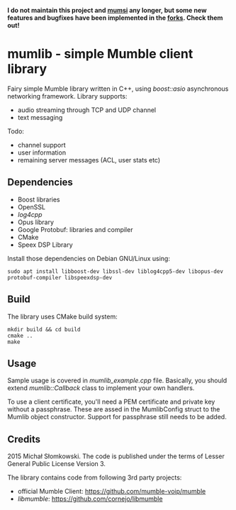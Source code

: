 **I do not maintain this project and [mumsi](https://github.com/slomkowski/mumsi) any longer, but some new features and bugfixes have been implemented in the [forks](https://github.com/slomkowski/mumlib/network). Check them out!**

# mumlib - simple Mumble client library

Fairy simple Mumble library written in C++, using *boost::asio* asynchronous networking framework. Library supports:

* audio streaming through TCP and UDP channel
* text messaging

Todo:

* channel support
* user information
* remaining server messages (ACL, user stats etc)

## Dependencies

* Boost libraries
* OpenSSL
* *log4cpp*
* Opus library
* Google Protobuf: libraries and compiler
* CMake
* Speex DSP Library

Install those dependencies on Debian GNU/Linux using:
```
sudo apt install libboost-dev libssl-dev liblog4cpp5-dev libopus-dev protobuf-compiler libspeexdsp-dev
```

## Build

The library uses CMake build system:

```
mkdir build && cd build
cmake ..
make
```

## Usage

Sample usage is covered in *mumlib_example.cpp* file. Basically, you should extend *mumlib::Callback* class
to implement your own handlers.

To use a client certificate, you'll need a PEM certificate and private key without a passphrase. These are assed in the MumlibConfig struct to the Mumlib object constructor. Support for passphrase still needs to be added.

## Credits

2015 Michał Słomkowski. The code is published under the terms of Lesser General Public License Version 3.

The library contains code from following 3rd party projects:

* official Mumble Client: https://github.com/mumble-voip/mumble
* *libmumble*: https://github.com/cornejo/libmumble
